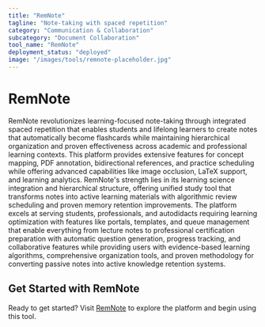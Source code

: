 ```yaml
---
title: "RemNote"
tagline: "Note-taking with spaced repetition"
category: "Communication & Collaboration"
subcategory: "Document Collaboration"
tool_name: "RemNote"
deployment_status: "deployed"
image: "/images/tools/remnote-placeholder.jpg"
---
```


# RemNote

RemNote revolutionizes learning-focused note-taking through integrated spaced repetition that enables students and lifelong learners to create notes that automatically become flashcards while maintaining hierarchical organization and proven effectiveness across academic and professional learning contexts. This platform provides extensive features for concept mapping, PDF annotation, bidirectional references, and practice scheduling while offering advanced capabilities like image occlusion, LaTeX support, and learning analytics. RemNote's strength lies in its learning science integration and hierarchical structure, offering unified study tool that transforms notes into active learning materials with algorithmic review scheduling and proven memory retention improvements. The platform excels at serving students, professionals, and autodidacts requiring learning optimization with features like portals, templates, and queue management that enable everything from lecture notes to professional certification preparation with automatic question generation, progress tracking, and collaborative features while providing users with evidence-based learning algorithms, comprehensive organization tools, and proven methodology for converting passive notes into active knowledge retention systems.
## Get Started with RemNote

Ready to get started? Visit [RemNote](https://remnote.com) to explore the platform and begin using this tool.
